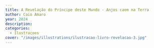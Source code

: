 ```yaml
---
title: A Revelação do Príncipe deste Mundo - Anjos caem na Terra
author: Caio Amaro
year: 2024
description: 
categories:
  - Ilustracoes
cover: "/images/illustrations/ilustracao-livro-revelacao-3.jpg"
---
```



